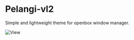 # Pelangi-vl2
Simple and lightweight theme for openbox window manager.

![View](https://i.imgur.com/SVCB4YR.png)
